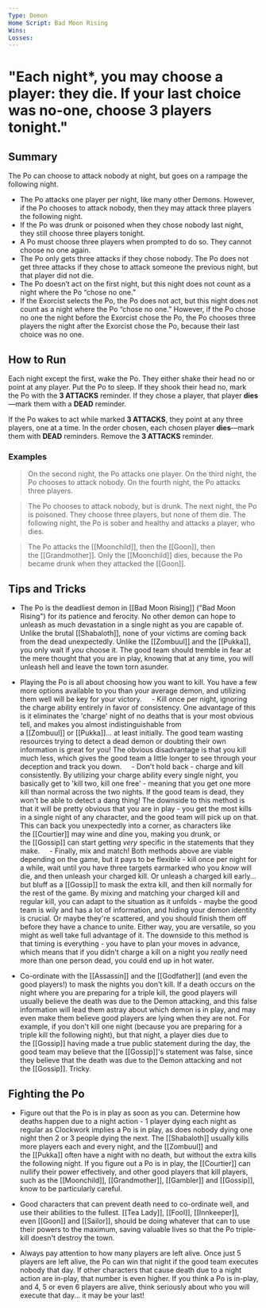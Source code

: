 ```yaml
---
Type: Demon
Home Script: Bad Moon Rising
Wins: 
Losses:
---
```

# "Each night*, you may choose a player: they die. If your last choice was no-one, choose 3 players tonight."

## Summary
The Po can choose to attack nobody at night, but goes on a rampage the following night.

- The Po attacks one player per night, like many other Demons. However, if the Po chooses to attack nobody, then they may attack three players the following night.
- If the Po was drunk or poisoned when they chose nobody last night, they still choose three players tonight.
- A Po must choose three players when prompted to do so. They cannot choose no one again.
- The Po only gets three attacks if they chose nobody. The Po does not get three attacks if they chose to attack someone the previous night, but that player did not die.
- The Po doesn’t act on the first night, but this night does not count as a night where the Po “chose no one.”
- If the Exorcist selects the Po, the Po does not act, but this night does not count as a night where the Po “chose no one.” However, if the Po chose no one the night before the Exorcist chose the Po, the Po chooses three players the night after the Exorcist chose the Po, because their last choice was no one.
## How to Run
Each night except the first, wake the Po. They either shake their head no or point at any player. Put the Po to sleep. If they shook their head no, mark the Po with the **3 ATTACKS** reminder. If they chose a player, that player **dies**—mark them with a **DEAD** reminder.

If the Po wakes to act while marked **3 ATTACKS**, they point at any three players, one at a time. In the order chosen, each chosen player **dies**—mark them with **DEAD** reminders. Remove the **3 ATTACKS** reminder.
### Examples
>On the second night, the Po attacks one player. On the third night, the Po chooses to attack nobody. On the fourth night, the Po attacks three players.

>The Po chooses to attack nobody, but is drunk. The next night, the Po is poisoned. They choose three players, but none of them die. The following night, the Po is sober and healthy and attacks a player, who dies.

>The Po attacks the [[Moonchild]], then the [[Goon]], then the [[Grandmother]]. Only the [[Moonchild]] dies, because the Po became drunk when they attacked the [[Goon]].

## Tips and Tricks
- The Po is the deadliest demon in [[Bad Moon Rising]] ("Bad Moon Rising") for its patience and ferocity. No other demon can hope to unleash as much devastation in a single night as you are capable of. Unlike the brutal [[Shabaloth]], none of your victims are coming back from the dead unexpectedly. Unlike the [[Zombuul]] and the [[Pukka]], you only wait if _you_ choose it. The good team should tremble in fear at the mere thought that you are in play, knowing that at any time, you will unleash hell and leave the town torn asunder.

- Playing the Po is all about choosing how you want to kill. You have a few more options available to you than your average demon, and utilizing them well will be key for your victory.
    - Kill once per night, ignoring the charge ability entirely in favor of consistency. One advantage of this is it eliminates the 'charge' night of no deaths that is your most obvious tell, and makes you almost indistinguishable from a [[Zombuul]] or [[Pukka]]... at least initially. The good team wasting resources trying to detect a dead demon or doubting their own information is great for you! The obvious disadvantage is that you kill much less, which gives the good team a little longer to see through your deception and track you down.
    - Don't hold back - charge and kill consistently. By utilizing your charge ability every single night, you basically get to 'kill two, kill one free' - meaning that you get one more kill than normal across the two nights. If the good team is dead, they won't be able to detect a dang thing! The downside to this method is that it will be pretty obvious that you are in play - you get the most kills in a single night of any character, and the good team will pick up on that. This can back you unexpectedly into a corner, as characters like the [[Courtier]] may wine and dine you, making you drunk, or the [[Gossip]] can start getting _very_ specific in the statements that they make.
    - Finally, mix and match! Both methods above are viable depending on the game, but it pays to be flexible - kill once per night for a while, wait until you have three targets earmarked who you _know_ will die, and then unleash your charged kill. Or unleash a charged kill early... but bluff as a [[Gossip]] to mask the extra kill, and then kill normally for the rest of the game. By mixing and matching your charged kill and regular kill, you can adapt to the situation as it unfolds - maybe the good team is wily and has a lot of information, and hiding your demon identity is crucial. Or maybe they're scattered, and you should finish them off before they have a chance to unite. Either way, you are versatile, so you might as well take full advantage of it. The downside to this method is that timing is everything - you have to plan your moves in advance, which means that if you didn't charge a kill on a night you _really_ need more than one person dead, you could end up in hot water.

- Co-ordinate with the [[Assassin]] and the [[Godfather]] (and even the good players!) to mask the nights you don't kill. If a death occurs on the night where you are preparing for a triple kill, the good players will usually believe the death was due to the Demon attacking, and this false information will lead them astray about which demon is in play, and may even make them believe good players are lying when they are not. For example, if you don't kill one night (because you are preparing for a triple kill the following night), but that night, a player dies due to the [[Gossip]] having made a true public statement during the day, the good team may believe that the [[Gossip]]'s statement was false, since they believe that the death was due to the Demon attacking and not the [[Gossip]]. Tricky.
## Fighting the Po
- Figure out that the Po is in play as soon as you can. Determine how deaths happen due to a night action - 1 player dying each night as regular as Clockwork implies a Po is in play, as does nobody dying one night then 2 or 3 people dying the next. The [[Shabaloth]] usually kills more players each and every night, and the [[Zombuul]] and the [[Pukka]] often have a night with no death, but without the extra kills the following night. If you figure out a Po is in play, the [[Courtier]] can nullify their power effectively, and other good players that kill players, such as the [[Moonchild]], [[Grandmother]], [[Gambler]] and [[Gossip]], know to be particularly careful.

- Good characters that can prevent death need to co-ordinate well, and use their abilities to the fullest. [[Tea Lady]], [[Fool]], [[Innkeeper]], even [[Goon]] and [[Sailor]], should be doing whatever that can to use their powers to the maximum, saving valuable lives so that the Po triple-kill doesn't destroy the town.

- Always pay attention to how many players are left alive. Once just 5 players are left alive, the Po can win that night if the good team executes nobody that day. If other characters that cause death due to a night action are in-play, that number is even higher. If you think a Po is in-play, and 4, 5 or even 6 players are alive, think seriously about who you will execute that day... it may be your last!
